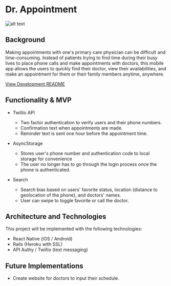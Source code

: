 # Dr. Appointment

![alt text][demo]

[demo]: app/images/Demo2.gif

## Background

Making appointments with one's primary care physician can be difficult and time-consuming. Instead of patients trying to find time during their busy lives to place phone calls and make appointments with doctors, this mobile app allows the users to quickly find their doctor, view their availabilities, and make an appointment for them or their family members anytime, anywhere.

[View Development README][readme]

[readme]: docs/README.md

## Functionality & MVP

- Twillio API
  - Two factor authentication to verify users and their phone numbers.
  - Confirmation text when appointments are made.
  - Reminder text is sent one hour before the appointment time.

- AsyncStorage
  - Stores user's phone number and authentication code to local storage for convenience
  - The user no longer has to go through the login process once the phone is authenticated.

- Search
  - Search bias based on users' favorite status, location (distance to geolocation of the phone), and doctors' names.
  - User can swipe to toggle favorite or call the doctor.

## Architecture and Technologies

This project will be implemented with the following technologies:

- React Native (iOS / Android)
- Rails (Heroku with SSL)
- API Authy / Twillio (text messaging)


## Future Implementations

- Create website for doctors to input their schedule.

